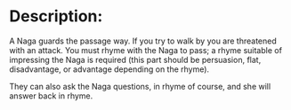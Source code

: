 # Description:
A Naga guards the passage way. If you try to walk by you are threatened with an attack. You must rhyme with the Naga to pass; a rhyme suitable of impressing the Naga is required (this part should be persuasion, flat, disadvantage, or advantage depending on the rhyme).

They can also ask the Naga questions, in rhyme of course, and she will answer back in rhyme. 
